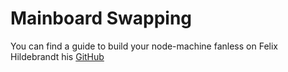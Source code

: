 # Mainboard Swapping

You can find a guide to build your node-machine fanless on Felix Hildebrandt his [GitHub](https://github.com/fhildeb/lukso-node-guide/blob/main/1-hardware-build/04-mainboard-swap.md)

